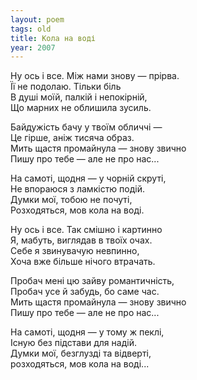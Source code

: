 ```yaml
---
layout: poem
tags: old
title: Кола на воді
year: 2007
---
```


Ну ось і все. Між нами знову — прірва.<br>
Її не подолаю. Тільки біль<br>
В душі моїй, палкій і непокірній,<br>
Що марних не облишила зусиль.<br>

Байдужість бачу у твоїм обличчі —<br>
Це гірше, аніж тисяча образ.<br>
Мить щастя промайнула — знову звично<br>
Пишу про тебе — але не про нас...<br>

На самоті, щодня — у чорній скруті,<br>
Не впораюся з ламкістю подій.<br>
Думки мої, тобою не почуті,<br>
Розходяться, мов кола на воді.<br>

Ну ось і все. Так смішно і картинно<br>
Я, мабуть, виглядав в твоїх очах.<br>
Себе я звинувачую невпинно,<br>
Хоча вже більше нічого втрачать.<br>

Пробач мені цю зайву романтичність,<br>
Пробач усе й забудь, бо саме час.<br>
Мить щастя промайнула — знову звично<br>
Пишу про тебе — але не про нас...<br>

На самоті, щодня — у тому ж пеклі,<br>
Існую без підстави для надій.<br>
Думки мої, безглузді та відверті,<br>
розходяться, мов кола на воді...
